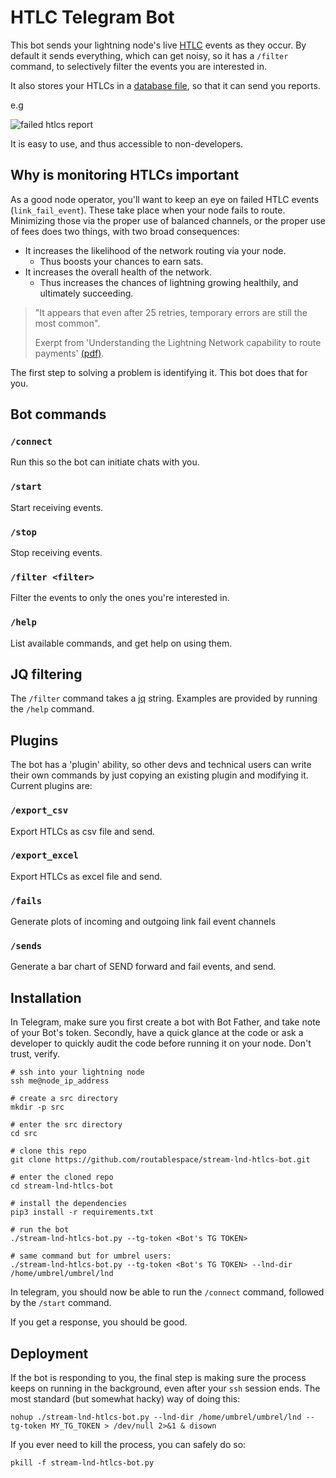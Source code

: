 # HTLC Telegram Bot

This bot sends your lightning node's live [HTLC](https://en.bitcoin.it/wiki/Hash_Time_Locked_Contracts) events as they occur. By default it sends everything, which can get noisy, so it has a `/filter` command, to selectively filter the events you are interested in.

It also stores your HTLCs in a [database file](https://www.sqlite.org/index.html), so that it can send you reports.

e.g

![failed htlcs report](https://i.imgur.com/Nr38Oc6.png)

It is easy to use, and thus accessible to non-developers.

## Why is monitoring HTLCs important

As a good node operator, you'll want to keep an eye on failed HTLC events (`link_fail_event`). These take place when your node fails to route. Minimizing those via the proper use of balanced channels, or the proper use of fees does two things, with two broad consequences:

- It increases the likelihood of the network routing via your node.
	- Thus boosts your chances to earn sats.
- It increases the overall health of the network.
	- Thus increases the chances of lightning growing healthily, and ultimately succeeding.

> "It appears that even after 25 retries, temporary errors are still the most
common".
> 
> Exerpt from 'Understanding the Lightning Network capability to route
payments' [(pdf)](http://essay.utwente.nl/82015/1/Satcs_BA_EEMCS.pdf).

The first step to solving a problem is identifying it. This bot does that for you.

## Bot commands

### `/connect`

Run this so the bot can initiate chats with you.

### `/start`

Start receiving events.

### `/stop`

Stop receiving events.

### `/filter <filter>`

Filter the events to only the ones you're interested in.

### `/help`

List available commands, and get help on using them.

## JQ filtering

The `/filter` command takes a [jq](https://stedolan.github.io/jq/) string. Examples are provided by running the `/help` command.

## Plugins

The bot has a 'plugin' ability, so other devs and technical users can write their own commands by just copying an existing plugin and modifying it. Current plugins are:

### `/export_csv` 

Export HTLCs as csv file and send.

### `/export_excel` 

Export HTLCs as excel file and send.

### `/fails` 

Generate plots of incoming and outgoing link fail event channels

### `/sends` 

Generate a bar chart of SEND forward and fail events, and send.



## Installation

In Telegram, make sure you first create a bot with Bot Father, and take note of your Bot's token. Secondly, have a quick glance at the code or ask a developer to quickly audit the code before running it on your node. Don't trust, verify.

```
# ssh into your lightning node
ssh me@node_ip_address

# create a src directory
mkdir -p src

# enter the src directory
cd src

# clone this repo
git clone https://github.com/routablespace/stream-lnd-htlcs-bot.git

# enter the cloned repo
cd stream-lnd-htlcs-bot

# install the dependencies
pip3 install -r requirements.txt

# run the bot
./stream-lnd-htlcs-bot.py --tg-token <Bot's TG TOKEN>

# same command but for umbrel users:
./stream-lnd-htlcs-bot.py --tg-token <Bot's TG TOKEN> --lnd-dir /home/umbrel/umbrel/lnd 
```

In telegram, you should now be able to run the `/connect` command, followed by the `/start` command.

If you get a response, you should be good.

## Deployment

If the bot is responding to you, the final step is making sure the process keeps on running in the background, even after your `ssh` session ends. The most standard (but somewhat hacky) way of doing this:

```
nohup ./stream-lnd-htlcs-bot.py --lnd-dir /home/umbrel/umbrel/lnd --tg-token MY_TG_TOKEN > /dev/null 2>&1 & disown
```

If you ever need to kill the process, you can safely do so:

```
pkill -f stream-lnd-htlcs-bot.py
```

